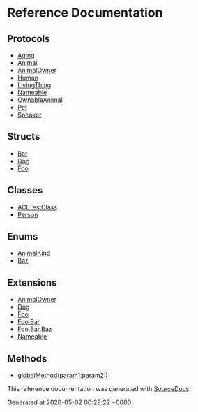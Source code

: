 # Reference Documentation

## Protocols

-   [Aging](protocols/Aging.md)
-   [Animal](protocols/Animal.md)
-   [AnimalOwner](protocols/AnimalOwner.md)
-   [Human](protocols/Human.md)
-   [LivingThing](protocols/LivingThing.md)
-   [Nameable](protocols/Nameable.md)
-   [OwnableAnimal](protocols/OwnableAnimal.md)
-   [Pet](protocols/Pet.md)
-   [Speaker](protocols/Speaker.md)

## Structs

-   [Bar](structs/Bar.md)
-   [Dog](structs/Dog.md)
-   [Foo](structs/Foo.md)

## Classes

-   [ACLTestClass](classes/ACLTestClass.md)
-   [Person](classes/Person.md)

## Enums

-   [AnimalKind](enums/AnimalKind.md)
-   [Baz](enums/Baz.md)

## Extensions

-   [AnimalOwner](extensions/AnimalOwner.md)
-   [Dog](extensions/Dog.md)
-   [Foo](extensions/Foo.md)
-   [Foo.Bar](extensions/Foo.Bar.md)
-   [Foo.Bar.Baz](extensions/Foo.Bar.Baz.md)
-   [Nameable](extensions/Nameable.md)

## Methods

-   [globalMethod(param1:param2:)](methods/globalMethod(param1:param2:).md)

This reference documentation was generated with
[SourceDocs](https://github.com/eneko/SourceDocs).

Generated at 2020-05-02 00:28:22 +0000